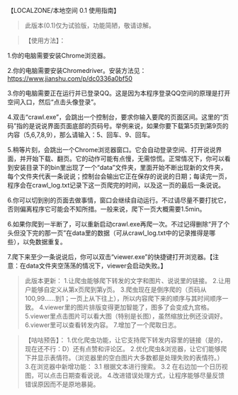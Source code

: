 【LOCALZONE/本地空间 0.1 使用指南】

>此版本(0.1)仅为试验版，功能简陋，敬请谅解。

>【使用方法】：

1.你的电脑需要安装Chrome浏览器。

2.你的电脑需要安装Chromedriver。安装方法见：
https://www.jianshu.com/p/dc0336a0bf50

3.你的电脑需要正在运行并已登录QQ。这是因为本程序登录QQ空间的原理是打开空间入口，然后“点击头像登录”。

4.双击“crawl.exe”，会跳出一个控制台，要求你输入要爬的页面区间。这里的“页码”指的是说说界面页面底部的页码号。举例来说，如果你要下载第5页到第9页的内容（5,6,7,8,9），那么请输入：5、回车、9、回车。

5.稍等片刻，会跳出一个Chrome浏览器窗口。它会自动登录空间、打开说说界面，并开始下载、翻页。它的动作可能有点慢，无需惊慌。正常情况下，你可以看到安装目录下的bin里出现了一个“data”文件夹，里面开始不断出现新的文件夹，每个文件夹代表一条说说；控制台会输出它正在保存的说说的日期；每读完一页，程序会在crawl_log.txt记录下这一页爬完的时间，以及这一页的最后一条说说。

6.你可以切到别的页面去做事情，窗口会继续自动运行。不过请尽量不要打扰它，否则偏离程序它可能会不知所措。一般来说，爬下一页大概需要1.5min。

6.如果你爬到一半断了，可以重新启动crawl.exe再爬一次。不过记得删除“开了个头但没下完的那一页”在data里的数据（可从crawl_log.txt中的记录推得是哪些），以免数据重复。

7.爬下来至少一条说说后，你可以双击“viewer.exe”的快捷键打开浏览器。【注意：在data文件夹空荡荡的情况下，viewer会启动失败。】

>此版本更新：
1.让爬虫能够爬下转发的文字和图片、说说里的链接。
2.让用户能够自定义从第x页爬到第y页。
3.爬虫现在是倒序爬的（页码从100,99……到1；一页上从下往上），所以内容爬下来的顺序与其时间顺序一致。
4.viewer里的图片排版变得更加智能了，图多了会变成九宫格。
5.viewer里点击图片可以看大图（特别是长图），虽然缩放比例还没调好。
6.viewer里可以查看转发内容。
7.增加了一个爬取日志。

>【咕咕预告】：
1.优化爬虫功能，让它支持爬下转发内容里的链接（是的，现在还不行：D）还有点赞和评论区。
2.优化爬虫&浏览器，让它们能够爬下并显示表情符。（浏览器里的空白图片大多数都是处理失败的表情符。）
3.在浏览器中新增功能：
3.1 根据文本进行搜索。
3.2 在右边加一个日历视图，可以点击日期查看说说。
4.改进错误处理方式，让程序能够尽量反馈错误原因而不是原地暴毙。
